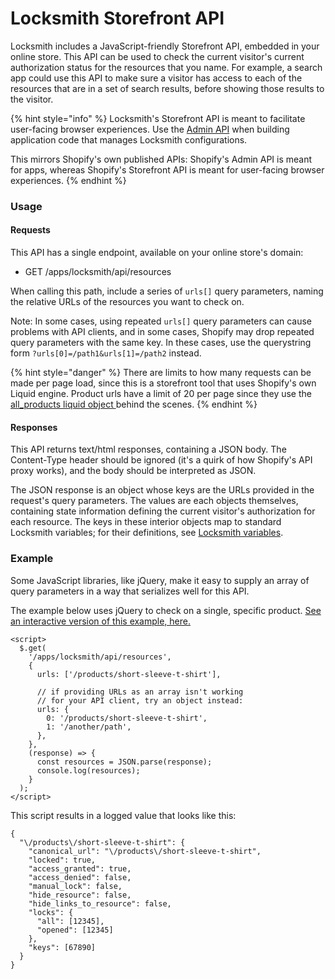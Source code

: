 # Locksmith Storefront API

Locksmith includes a JavaScript-friendly Storefront API, embedded in your online store. This API can be used to check the current visitor's current authorization status for the resources that you name. For example, a search app could use this API to make sure a visitor has access to each of the resources that are in a set of search results, before showing those results to the visitor.

{% hint style="info" %}
Locksmith's Storefront API is meant to facilitate user-facing browser experiences. Use the [Admin API](locksmith-admin-api.md) when building application code that manages Locksmith configurations.

This mirrors Shopify's own published APIs: Shopify's Admin API is meant for apps, whereas Shopify's Storefront API is meant for user-facing browser experiences.
{% endhint %}

### Usage

#### Requests

This API has a single endpoint, available on your online store's domain:

* GET /apps/locksmith/api/resources

When calling this path, include a series of `urls[]` query parameters, naming the relative URLs of the resources you want to check on.

Note: In some cases, using repeated `urls[]` query parameters can cause problems with API clients, and in some cases, Shopify may drop repeated query parameters with the same key. In these cases, use the querystring form  `?urls[0]=/path1&urls[1]=/path2` instead.

{% hint style="danger" %}
There are limits to how many requests can be made per page load, since this is a storefront tool that uses Shopify's own Liquid engine. Product urls have a limit of 20 per page since they use the [all\_products liquid object ](https://shopify.dev/docs/api/liquid/objects/all\_products)behind the scenes.
{% endhint %}

#### Responses

This API returns text/html responses, containing a JSON body. The Content-Type header should be ignored (it's a quirk of how Shopify's API proxy works), and the body should be interpreted as JSON.

The JSON response is an object whose keys are the URLs provided in the request's query parameters. The values are each objects themselves, containing state information defining the current visitor's authorization for each resource. The keys in these interior objects map to standard Locksmith variables; for their definitions, see [Locksmith variables](https://docs.uselocksmith.com/article/474-locksmith-variables).

### Example

Some JavaScript libraries, like jQuery, make it easy to supply an array of query parameters in a way that serializes well for this API.

The example below uses jQuery to check on a single, specific product. [See an interactive version of this example, here.](https://locksmith-demo-storefront-api.myshopify.com/)

```
<script>
  $.get(
    '/apps/locksmith/api/resources',
    {
      urls: ['/products/short-sleeve-t-shirt'],

      // if providing URLs as an array isn't working
      // for your API client, try an object instead:
      urls: {
        0: '/products/short-sleeve-t-shirt',
        1: '/another/path',
      },
    },
    (response) => {
      const resources = JSON.parse(response);
      console.log(resources);
    }
  );
</script>
```

This script results in a logged value that looks like this:

```
{
  "\/products\/short-sleeve-t-shirt": {
    "canonical_url": "\/products\/short-sleeve-t-shirt",
    "locked": true,
    "access_granted": true,
    "access_denied": false,
    "manual_lock": false,
    "hide_resource": false,
    "hide_links_to_resource": false,
    "locks": {
      "all": [12345],
      "opened": [12345]
    },
    "keys": [67890]
  }
}
```
